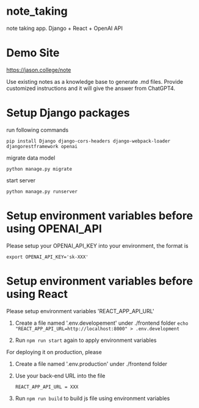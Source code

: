 # note_taking
note taking app. Django + React + OpenAI API

# Demo Site
https://jason.college/note

Use existing notes as a knowledge base to generate .md files.
Provide customized instructions and it will give the answer from ChatGPT4.

# Setup Django packages

run following commands

```pip install Django django-cors-headers django-webpack-loader djangorestframework openai```

migrate data model

```python manage.py migrate```

start server

```python manage.py runserver```

# Setup environment variables before using OPENAI_API

Please setup your OPENAI_API_KEY into your environment, the format is

```export OPENAI_API_KEY='sk-XXX'```

# Setup environment variables before using React
Please setup environment variables 'REACT_APP_API_URL'

1. Create a file named '.env.developement' under ./frontend folder
```echo "REACT_APP_API_URL=http://localhost:8000" > .env.development```

2. Run ```npm run start``` again to apply environment variables

For deploying it on production, please 

1. Create a file named '.env.production' under ./frontend folder

2. Use your back-end URL into the file

    ```REACT_APP_API_URL = XXX```

3. Run ```npm run build``` to build js file using environment variables

